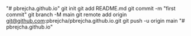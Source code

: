 "# pbrejcha.github.io"  git init git add README.md git commit -m "first commit" git branch -M main git remote add origin git@github.com:pbrejcha/pbrejcha.github.io.git git push -u origin main
"# pbrejcha.github.io" 
